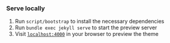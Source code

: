 ### Serve locally

1. Run `script/bootstrap` to install the necessary dependencies
2. Run `bundle exec jekyll serve` to start the preview server
3. Visit [`localhost:4000`](http://localhost:4000) in your browser to preview the theme
